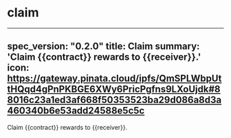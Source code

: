 <h1 class="contract">claim</h1>

---
spec_version: "0.2.0"
title: Claim
summary: 'Claim {{contract}} rewards to {{receiver}}.'
icon: https://gateway.pinata.cloud/ipfs/QmSPLWbpUttHQqd4gPnPKBGE6XWy6PricPgfns9LXoUjdk#88016c23a1ed3af668f50353523ba29d086a8d3a460340b6e53add24588e5c5c
---

Claim {{contract}} rewards to {{receiver}}.
